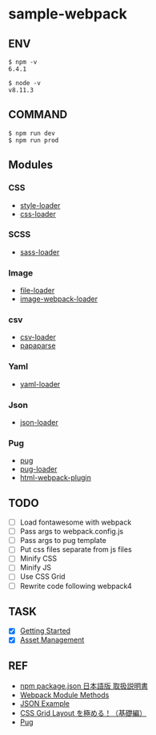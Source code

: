 # sample-webpack

## ENV
```
$ npm -v
6.4.1

$ node -v
v8.11.3
```

## COMMAND
```
$ npm run dev
$ npm run prod
```

## Modules

### CSS
* [style-loader](https://www.npmjs.com/package/style-loader)
* [css-loader](https://www.npmjs.com/package/css-loader)

### SCSS
* [sass-loader](https://github.com/webpack-contrib/sass-loader)

### Image
* [file-loader](https://www.npmjs.com/package/file-loader)
* [image-webpack-loader](https://www.npmjs.com/package/image-webpack-loader)

### csv
* [csv-loader](https://www.npmjs.com/package/csv-loader)
* [papaparse](https://www.npmjs.com/package/papaparse)

### Yaml
* [yaml-loader](https://www.npmjs.com/package/yaml-loader)

### Json
* [json-loader](https://www.npmjs.com/package/json-loader)

### Pug
* [pug](https://www.npmjs.com/package/pug)
* [pug-loader](https://www.npmjs.com/package/pug-loader)
* [html-webpack-plugin](https://www.npmjs.com/package/html-webpack-plugin)

## TODO
* [ ] Load fontawesome with webpack
* [ ] Pass args to webpack.config.js
* [ ] Pass args to pug template
* [ ] Put css files separate from js files
* [ ] Minify CSS
* [ ] Minify JS
* [ ] Use CSS Grid
* [ ] Rewrite code following webpack4

## TASK
* [x] [Getting Started](https://webpack.js.org/guides/getting-started/)
* [x] [Asset Management](https://webpack.js.org/guides/asset-management/)

## REF
* [npm package.json 日本語版 取扱説明書](http://liberty-technology.biz/PublicItems/npm/package.json.html)
* [Webpack Module Methods](https://webpack.js.org/api/module-methods/)
* [JSON Example](https://json.org/example.html)
* [CSS Grid Layout を極める！（基礎編）](https://qiita.com/kura07/items/e633b35e33e43240d363)
* [Pug](https://pugjs.org/api/getting-started.html)

